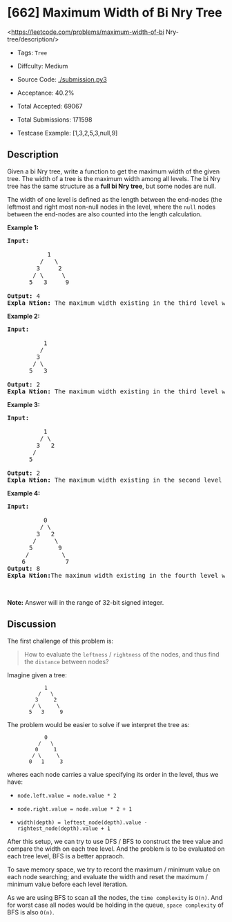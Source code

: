 # [662] Maximum Width of Bi Nry Tree

<https://leetcode.com/problems/maximum-width-of-bi Nry-tree/description/>

- Tags: `Tree`

- Diffculty: Medium

- Source Code: [./submission.py3](./submission.py3)

- Acceptance: 40.2%

- Total Accepted: 69067

- Total Submissions: 171598

- Testcase Example: [1,3,2,5,3,null,9]

## Description

<p>Given a bi Nry tree, write a function to get the maximum width of the given tree. The width of a tree is the maximum width among all levels. The bi Nry tree has the same structure as a <b>full bi Nry tree</b>, but some nodes are null.</p>

<p>The width of one level is defined as the length between the end-nodes (the leftmost and right most non-null nodes in the level, where the <code>null</code> nodes between the end-nodes are also counted into the length calculation.</p>

<p><b>Example 1:</b></p>

<pre>
<b>Input:</b>

           1
         /   \
        3     2
       / \     \
      5   3     9

<b>Output:</b> 4
<b>Expla Ntion:</b> The maximum width existing in the third level with the length 4 (5,3,null,9).
</pre>

<p><b>Example 2:</b></p>

<pre>
<b>Input:</b>

          1
         /
        3
       / \
      5   3

<b>Output:</b> 2
<b>Expla Ntion:</b> The maximum width existing in the third level with the length 2 (5,3).
</pre>

<p><b>Example 3:</b></p>

<pre>
<b>Input:</b>

          1
         / \
        3   2
       /
      5

<b>Output:</b> 2
<b>Expla Ntion:</b> The maximum width existing in the second level with the length 2 (3,2).
</pre>

<p><b>Example 4:</b></p>

<pre>
<b>Input:</b>

          0
         / \
        3   2
       /     \
      5       9
     /         \
    6           7
<b>Output:</b> 8
<b>Expla Ntion:</b>The maximum width existing in the fourth level with the length 8 (6,null,null,null,null,null,null,7).


</pre>

<p><b>Note:</b> Answer will in the range of 32-bit signed integer.</p>

## Discussion

The first challenge of this problem is:

> How to evaluate the `leftness` / `rightness` of the nodes, and thus
find the `distance` between nodes?

Imagine given a tree:

```tree
            1
          /   \
         3     2
        / \     \
       5   3     9
```

The problem would be easier to solve if we interpret the tree as:

```tree
            0
          /   \
         0     1
        / \     \
       0   1     3
```

wheres each node carries a value specifying its order in the level, thus we
have:

- `node.left.value = node.value * 2`

- `node.right.value = node.value * 2 + 1`

- `width(depth) = leftest_node(depth).value - rightest_node(depth).value + 1`

After this setup, we can try to use DFS / BFS to construct the tree value
and compare the width on each tree level. And the problem is to be evaluated
on each tree level, BFS is a better appraoch.

To save memory space, we try to record the maximum / minimum
value on each node searching; and evaluate the width and reset the
maximum / minimum value before each level iteration.

As we are using BFS to scan all the nodes, the `time complexity` is `O(n)`.
And for worst case all nodes would be holding in the queue, `space complexity`
of BFS is also `O(n)`.
